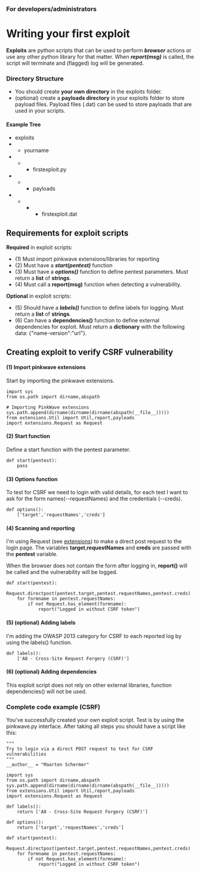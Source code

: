 ### For developers/administrators

<h1 align="">Writing your first exploit</h1>

 **Exploits** are python scripts that can be used to perform ***browser*** actions or use any other python library for that matter. When ***report(msg)*** is called, the script will terminate and (flagged) log will be generated.

### Directory Structure
- You should create **your own directory** in the exploits folder. 
- (optional) create a **payloads directory** in your exploits folder to store payload files. Payload files (.dat) can be used to store payloads that are used in your scripts.

#### Example Tree
- exploits
- - yourname
- - - firstexploit.py
- - - payloads
- - - - firstexploit.dat

## Requirements for exploit scripts
**Required** in exploit scripts:
- (1) Must import pinkwave extensions/libraries for reporting
- (2) Must have a ***start(pentest)*** function
- (3) Must have a ***options()*** function to define pentest parameters. Must return a **list** of **strings**. 
- (4) Must call a **report(msg)** function when detecting a vulnerability.

**Optional** in exploit scripts:
- (5) Should have a ***labels()*** function to define labels for logging. Must return a **list** of **strings**. 
- (6) Can have a **dependencies()** function to define external dependencies for exploit. Must return a **dictionary** with the following data: {"name-version":"url"}.


## Creating exploit to verify CSRF vulnerability
#### (1) Import pinkwave extensions
Start by importing the pinkwave extensions.
```
import sys
from os.path import dirname,abspath

# Importing PinkWave extensions
sys.path.append(dirname(dirname(dirname(abspath(__file__)))))
from extensions.Util import Util,report,payloads
import extensions.Request as Request
```

#### (2) Start function
Define a start function with the pentest parameter.
```
def start(pentest):
    pass
```

#### (3) Options function
To test for CSRF we need to login with valid details, for each test I want to ask for the form names(--requestNames) and the credentials (--creds).
```
def options():
    ['target','requestNames','creds']
```

#### (4) Scanning and reporting
I'm using Request (see [extensions](../docs/extensions)) to make a direct post request to the login page. The variables **target**,**requestNames** and **creds** are passed with the **pentest** variable. 

When the browser does not contain the form after logging in, **report()** will be called and the vulnerability will be logged.

```
def start(pentest):
    Request.directpost(pentest.target,pentest.requestNames,pentest.creds)
    for formname in pentest.requestNames:
        if not Request.has_element(formname): 
            report("Logged in without CSRF token")
```

#### (5) (optional) Adding labels
I'm adding the OWASP 2013 category for CSRF to each reported log by using the labels() function. 
```
def labels():
    ['A8 - Cross-Site Request Forgery (CSRF)']
```

#### (6) (optional) Adding dependencies
This exploit script does not rely on other external libraries, function dependencies() will not be used.


### Complete code example (CSRF)
You've successfully created your own exploit script. Test is by using the pinkwave.py interface. After taking all steps you should have a script like this:

```
"""
Try to login via a direct POST request to test for CSRF vulnerabilities
"""
__author__ = "Maarten Schermer"

import sys
from os.path import dirname,abspath
sys.path.append(dirname(dirname(dirname(abspath(__file__)))))
from extensions.Util import Util,report,payloads
import extensions.Request as Request

def labels():
    return ['A8 - Cross-Site Request Forgery (CSRF)']

def options():
    return ['target','requestNames','creds']

def start(pentest):
    Request.directpost(pentest.target,pentest.requestNames,pentest.creds)
    for formname in pentest.requestNames:
        if not Request.has_element(formname): 
            report("Logged in without CSRF token")

```

